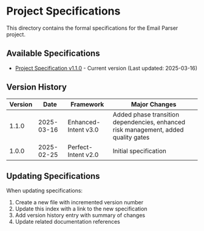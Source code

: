 # Project Specifications

This directory contains the formal specifications for the Email Parser project.

## Available Specifications

- [Project Specification v1.1.0](project_specification_v1.1.0.md) - Current version (Last updated: 2025-03-16)

## Version History

| Version | Date       | Framework         | Major Changes |
|---------|------------|-------------------|---------------|
| 1.1.0   | 2025-03-16 | Enhanced-Intent v3.0 | Added phase transition dependencies, enhanced risk management, added quality gates |
| 1.0.0   | 2025-02-25 | Perfect-Intent v2.0 | Initial specification |

## Updating Specifications

When updating specifications:

1. Create a new file with incremented version number
2. Update this index with a link to the new specification
3. Add version history entry with summary of changes
4. Update related documentation references